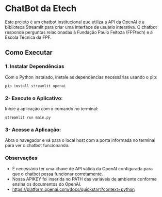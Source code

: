 # ChatBot da Etech
Este projeto é um chatbot institucional que utiliza a API da OpenAI e a biblioteca Streamlit para criar uma interface de usuário interativa. 
O chatbot responde perguntas relacionadas à Fundação Paulo Feitoza (FPFtech) e à Escola Técnica da FPF.

## Como Executar
### 1. Instalar Dependências
Com o Python instalado, instale as dependências necessárias usando o pip:

```pip install streamlit openai```

### 2- Execute o Aplicativo:
Inicie a aplicação com o comando no terminal:

```streamlit run main.py```

### 3- Acesse a Aplicação:

Abra o navegador e vá para o local host com a porta informada no terminal para ver o chatbot funcionando.

### Observações
- É necessário ter uma chave de API válida da OpenAI configurada para que o chatbot possa funcionar corretamente.
- Nossa APIKEY foi inserida no PATH das variáveis de ambiente conforme ensina os documentos do OpenAI.
- https://platform.openai.com/docs/quickstart?context=python
